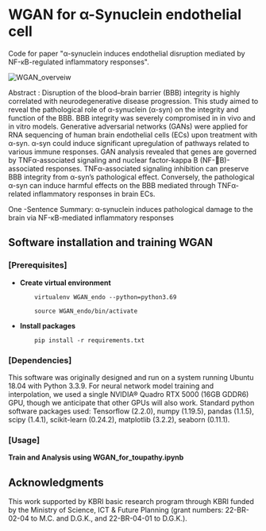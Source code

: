 # WGAN for α-Synuclein endothelial cell
Code for paper "α-synuclein induces endothelial disruption mediated by NF-κB-regulated inflammatory responses".

<!--Please read our preprint at the following link:""-->
![WGAN_overveiw](https://user-images.githubusercontent.com/57948381/194007259-31720723-3108-4624-9a94-2b861db24a2a.PNG)

Abstract : Disruption of the blood–brain barrier (BBB) integrity is highly correlated with neurodegenerative disease progression. This study aimed to reveal the pathological role of α-synuclein (α-syn) on the integrity and function of the BBB. BBB integrity was severely compromised in in vivo and in vitro models. Generative adversarial networks (GANs) were applied for RNA sequencing of human brain endothelial cells (ECs) upon treatment with α-syn. α-syn could induce significant upregulation of pathways related to various immune responses. GAN analysis revealed that genes are governed by TNFα-associated signaling and nuclear factor-kappa B (NF-B)-associated responses. TNFα-associated signaling inhibition can preserve BBB integrity from α-syn’s pathological effect. Conversely, the pathological α-syn can induce harmful effects on the BBB mediated through TNFα-related inflammatory responses in brain ECs.

One -Sentence Summary: α-synuclein induces pathological damage to the brain via NF-κB-mediated inflammatory responses

## Software installation and training WGAN 

### [Prerequisites]
* __Create virtual environment__  

          virtualenv WGAN_endo --python=python3.69
          
          source WGAN_endo/bin/activate  

* __Install packages__  
    
          pip install -r requirements.txt

### [Dependencies]

This software was originally designed and run on a system running Ubuntu 18.04 with Python 3.3.9. For neural network model training and interpolation, we used a single NVIDIA® Quadro RTX 5000 (16GB GDDR6) GPU, though we anticipate that other GPUs will also work. Standard python software packages used: Tensorflow (2.2.0), numpy (1.19.5), pandas (1.1.5), scipy (1.4.1), scikit-learn (0.24.2), matplotlib (3.2.2), seaborn (0.11.1). 

### [Usage]
__Train and Analysis using WGAN_for_toupathy.ipynb__

## Acknowledgments  

This work supported by KBRI basic research program through KBRI funded by the Ministry of Science, ICT & Future Planning (grant numbers: 22-BR-02-04 to M.C. and D.G.K., and 22-BR-04-01 to D.G.K.).
